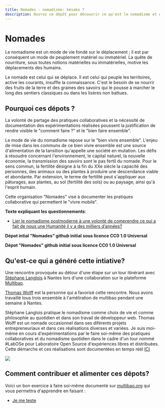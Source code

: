```yaml
---
title: Nomades - nomadisme: késako ?  
description: Ouvrez ce dépôt pour découvrir ce qu'est le nomadisme et des astuces issues d'un travail de mise en commun. Découvrez aussi ici comment participer à la co-écriture des fiches. A bientôt amis! 
---
```


# Nomades

Le nomadisme est un mode de vie fondé sur le déplacement ; il est par conséquent un mode de peuplement matériel ou immatériel. La quête de nourriture, sous toutes notions matérielles ou immatérielles, motive les déplacements des humains.

Le nomade est celui qui se déplace. Il est celui qui peuple les territoires, active les courants, insuffle la connaissance. C'est le besoin de se nourrir des fruits de la terre et des graines des savoirs qui le pousse à marcher le long des sentiers classiques ou dans les lisères non battues.

## Pourquoi ces dépots ?

La volonté de partage des pratiques collaboratives et la nécessité de documentation des expérimentations réalisées poussent la justification de rendre visible le "comment faire ?" et le "bien faire ensemble".

Le mode de vie du nomadisme repose sur le "bien vivre ensemble". L'enjeu de mise dans les communs de ce bien vivre ensemble est une source d'alimentation de la tansition qu'appelle une société en mutation. Les défis à résoudre concernant l'environnement, le capital naturel, la nouvelle économie, la transmission des savoirs sont le pas fertil du nomade. Pour le sens commun, la fertilité désigne à la fin du XXe siècle la capacité des personnes, des animaux ou des plantes à produire une descendance viable et abondante. Par extension, le terme de fertilité peut s'appliquer aux pâturages, aux plantes, au sol (fertilité des sols) ou au paysage, ainsi qu'à l'esprit humain.

Cette organisation "Nomades" vise à documenter les pratiques collaborative qui permettent le "vivre mobile".

**Texte expliquant les questionnements**:
* [Lier le nomadisme postmoderne à une volonté de comprendre ce qui a fait de nous une Humanité il y a des milliers d’années?](https://medium.com/@XavierCoadic/lier-le-nomadisme-postmoderne-%C3%A0-une-volont%C3%A9-de-comprendre-ce-qui-a-fait-de-nous-une-humanit%C3%A9-il-y-a-f0b0a37cb75d#.hii42tcom)

**Dépot intial "Nomades" github initial sous licence  CC0 1.0 Universal**


**Dépot "Nomades" github initial sous licence CC0 1.0 Universal**

## Qu'est-ce qui a généré cette intiative?

Une rencontre provoquée au détour d'une étape sur un tour itinérant avec [Stéphane Langlois](http://scopyleft.fr/) à Nantes lors d'une collaboration sur le plateforme [Multibao](http://www.multibao.org/).

[Thomas Wolff](https://twitter.com/thom_wolff) est la personne qui a favorisé cette rencontre. Nous avons travaillé tous trois ensemble à l'améliration de multibao pendant une semaine à Nantes.

Stéphane Langlois pratique le nomadisme comme choix de vie et comme philosophie au quotidien et dans son travail de développeur web. Thomas Wolff est un nomade occasionnel dans ses diférents projets entrepreneuriaux et dans ces réalisations diverses et variées. Je suis moi-même en cours d'expérimentations par le faire soi-même des pratiques collaboratives et du nomadisme quotidien dans le cadre d'un tour nommé #LabOSe pour Laboratoire Open Source d'expériences libres et distribuées. Cette démarche et ces réalisations sont documentées en temps réél [ICI](https://hackpad.com/LabOSe-Laboratoire-Open-Source-dexpriences-libres-et-distribues-SA2B7bDZcbV)

![](https://framapic.org/TWrhbGvT7PPu/MNzdKIxgbMiy)

## Comment contribuer et alimenter ces dépots?

Voici un bon exercice à faire soi-même documenté sur [multibao.org](http://www.multibao.org/) qui vous permettra d'apprendre en faisant :

- [Je me teste](http://www.multibao.org/)

